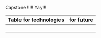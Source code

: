 Capstone !!!!! Yay!!!

| Table for technologies     | for future  | 
|------------------|-------------------|
|                  |     |
|     |   | 
|  |  |
|       |  | 

